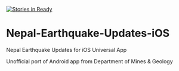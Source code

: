 [![Stories in Ready](https://badge.waffle.io/bishalg/Nepal-Earthquake-Updates-iOS.png?label=ready&title=Ready)](https://waffle.io/bishalg/Nepal-Earthquake-Updates-iOS)
# Nepal-Earthquake-Updates-iOS
Nepal Earthquake Updates for iOS Universal App

Unofficial port of Android app from Department of Mines & Geology
